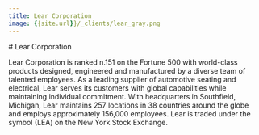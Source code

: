 ```yaml
---
title: Lear Corporation
image: {{site.url}}/_clients/lear_gray.png
---
```

# Lear Corporation

Lear Corporation is ranked n.151 on the Fortune 500 with world-class products designed, engineered and manufactured by a diverse team of talented employees. As a leading supplier of automotive seating and electrical, Lear serves its customers with global capabilities while maintaining individual commitment. With headquarters in Southfield, Michigan, Lear maintains 257 locations in 38 countries around the globe and employs approximately 156,000 employees. Lear is traded under the symbol (LEA) on the New York Stock Exchange.
